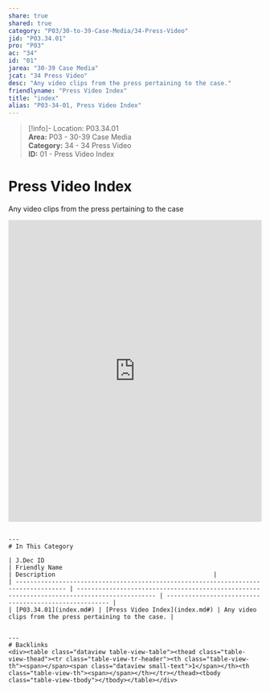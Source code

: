 ```yaml
---  
share: true  
shared: true  
category: "P03/30-to-39-Case-Media/34-Press-Video"  
jid: "P03.34.01"  
pro: "P03"  
ac: "34"  
id: "01"  
jarea: "30-39 Case Media"  
jcat: "34 Press Video"  
desc: "Any video clips from the press pertaining to the case."  
friendlyname: "Press Video Index"  
title: "index"  
alias: "P03-34-01, Press Video Index"  
---  
```

>[!info]- Location: P03.34.01  
>**Area:** P03 - 30-39 Case Media  
>**Category:** 34 - 34 Press Video  
>**ID:** 01 - Press Video Index  
  
# Press Video Index  
  
Any video clips from the press pertaining to the case  
   
   
<iframe src="https://drive.google.com/embeddedfolderview?id=1gIw7PRfS9E_BQmYOfsnRcVS7qFx6waP7#list" style="width:100%; height:600px; border:0;"></iframe>  
  
```  
  
---  
# In This Category  
  
| J.Dec ID                                                                             | Friendly Name                                                                                | Description                                            |  
| ------------------------------------------------------------------------------------ | -------------------------------------------------------------------------------------------- | ------------------------------------------------------ |  
| [P03.34.01](index.md#) | [Press Video Index](index.md#) | Any video clips from the press pertaining to the case. |  
  
  
---  
# Backlinks  
<div><table class="dataview table-view-table"><thead class="table-view-thead"><tr class="table-view-tr-header"><th class="table-view-th"><span></span><span class="dataview small-text">1</span></th><th class="table-view-th"><span></span></th></tr></thead><tbody class="table-view-tbody"></tbody></table></div>